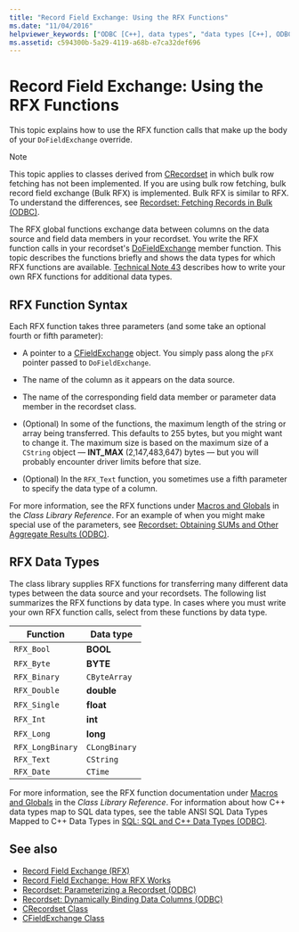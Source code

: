 ```yaml
---
title: "Record Field Exchange: Using the RFX Functions"
ms.date: "11/04/2016"
helpviewer_keywords: ["ODBC [C++], data types", "data types [C++], ODBC record field exchange", "RFX (ODBC) [C++], function syntax and parameters", "DoFieldExchange method, and RFX functions", "ODBC [C++], RFX", "RFX (ODBC) [C++], data types", "function calls, RFX functions"]
ms.assetid: c594300b-5a29-4119-a68b-e7ca32def696
---
```

# Record Field Exchange: Using the RFX Functions

This topic explains how to use the RFX function calls that make up the body of your `DoFieldExchange` override.

> [!NOTE]
>  This topic applies to classes derived from [CRecordset](../../mfc/reference/crecordset-class.md) in which bulk row fetching has not been implemented. If you are using bulk row fetching, bulk record field exchange (Bulk RFX) is implemented. Bulk RFX is similar to RFX. To understand the differences, see [Recordset: Fetching Records in Bulk (ODBC)](../../data/odbc/recordset-fetching-records-in-bulk-odbc.md).

The RFX global functions exchange data between columns on the data source and field data members in your recordset. You write the RFX function calls in your recordset's [DoFieldExchange](../../mfc/reference/crecordset-class.md#dofieldexchange) member function. This topic describes the functions briefly and shows the data types for which RFX functions are available. [Technical Note 43](../../mfc/tn043-rfx-routines.md) describes how to write your own RFX functions for additional data types.

##  <a name="_core_rfx_function_syntax"></a> RFX Function Syntax

Each RFX function takes three parameters (and some take an optional fourth or fifth parameter):

- A pointer to a [CFieldExchange](../../mfc/reference/cfieldexchange-class.md) object. You simply pass along the `pFX` pointer passed to `DoFieldExchange`.

- The name of the column as it appears on the data source.

- The name of the corresponding field data member or parameter data member in the recordset class.

- (Optional) In some of the functions, the maximum length of the string or array being transferred. This defaults to 255 bytes, but you might want to change it. The maximum size is based on the maximum size of a `CString` object — **INT_MAX** (2,147,483,647) bytes — but you will probably encounter driver limits before that size.

- (Optional) In the `RFX_Text` function, you sometimes use a fifth parameter to specify the data type of a column.

For more information, see the RFX functions under [Macros and Globals](../../mfc/reference/mfc-macros-and-globals.md) in the *Class Library Reference*. For an example of when you might make special use of the parameters, see [Recordset: Obtaining SUMs and Other Aggregate Results (ODBC)](../../data/odbc/recordset-obtaining-sums-and-other-aggregate-results-odbc.md).

##  <a name="_core_rfx_data_types"></a> RFX Data Types

The class library supplies RFX functions for transferring many different data types between the data source and your recordsets. The following list summarizes the RFX functions by data type. In cases where you must write your own RFX function calls, select from these functions by data type.

|Function|Data type|
|--------------|---------------|
|`RFX_Bool`|**BOOL**|
|`RFX_Byte`|**BYTE**|
|`RFX_Binary`|`CByteArray`|
|`RFX_Double`|**double**|
|`RFX_Single`|**float**|
|`RFX_Int`|**int**|
|`RFX_Long`|**long**|
|`RFX_LongBinary`|`CLongBinary`|
|`RFX_Text`|`CString`|
|`RFX_Date`|`CTime`|


For more information, see the RFX function documentation under [Macros and Globals](../../mfc/reference/mfc-macros-and-globals.md) in the *Class Library Reference*. For information about how C++ data types map to SQL data types, see the table ANSI SQL Data Types Mapped to C++ Data Types in [SQL: SQL and C++ Data Types (ODBC)](../../data/odbc/sql-sql-and-cpp-data-types-odbc.md).

## See also

- [Record Field Exchange (RFX)](../../data/odbc/record-field-exchange-rfx.md)
- [Record Field Exchange: How RFX Works](../../data/odbc/record-field-exchange-how-rfx-works.md)
- [Recordset: Parameterizing a Recordset (ODBC)](../../data/odbc/recordset-parameterizing-a-recordset-odbc.md)
- [Recordset: Dynamically Binding Data Columns (ODBC)](../../data/odbc/recordset-dynamically-binding-data-columns-odbc.md)
- [CRecordset Class](../../mfc/reference/crecordset-class.md)
- [CFieldExchange Class](../../mfc/reference/cfieldexchange-class.md)
